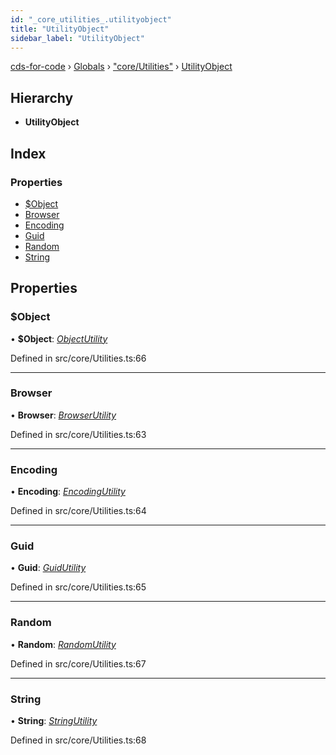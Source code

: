 ```yaml
---
id: "_core_utilities_.utilityobject"
title: "UtilityObject"
sidebar_label: "UtilityObject"
---
```


[cds-for-code](../index.md) › [Globals](../globals.md) › ["core/Utilities"](../modules/_core_utilities_.md) › [UtilityObject](_core_utilities_.utilityobject.md)

## Hierarchy

* **UtilityObject**

## Index

### Properties

* [$Object](_core_utilities_.utilityobject.md#object)
* [Browser](_core_utilities_.utilityobject.md#browser)
* [Encoding](_core_utilities_.utilityobject.md#encoding)
* [Guid](_core_utilities_.utilityobject.md#guid)
* [Random](_core_utilities_.utilityobject.md#random)
* [String](_core_utilities_.utilityobject.md#string)

## Properties

###  $Object

• **$Object**: *[ObjectUtility](_core_utilities_.objectutility.md)*

Defined in src/core/Utilities.ts:66

___

###  Browser

• **Browser**: *[BrowserUtility](_core_utilities_.browserutility.md)*

Defined in src/core/Utilities.ts:63

___

###  Encoding

• **Encoding**: *[EncodingUtility](_core_utilities_.encodingutility.md)*

Defined in src/core/Utilities.ts:64

___

###  Guid

• **Guid**: *[GuidUtility](_core_utilities_.guidutility.md)*

Defined in src/core/Utilities.ts:65

___

###  Random

• **Random**: *[RandomUtility](_core_utilities_.randomutility.md)*

Defined in src/core/Utilities.ts:67

___

###  String

• **String**: *[StringUtility](_core_utilities_.stringutility.md)*

Defined in src/core/Utilities.ts:68

